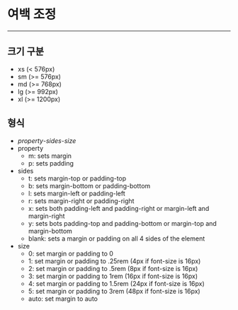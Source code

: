 # 여백 조정
---

## 크기 구분
- xs (< 576px)
- sm (>= 576px)
- md (>= 768px)
- lg (>= 992px)
- xl (>= 1200px)

## 형식
- *property*-*sides*-*size*
- property
  - m: sets margin
  - p: sets padding
- sides
  - t: sets margin-top or padding-top
  - b: sets margin-bottom or padding-bottom
  - l: sets margin-left or padding-left
  - r: sets margin-right or padding-right
  - x: sets both padding-left and padding-right or margin-left and margin-right
  - y: sets bots padding-top and padding-bottom or margin-top and margin-bottom
  - blank: sets a margin or padding on all 4 sides of the element
- size
  - 0: set margin or padding to 0
  - 1: set margin or padding to .25rem (4px if font-size is 16px)
  - 2: set margin or padding to .5rem (8px if font-size is 16px)
  - 3: set margin or padding to 1rem (16px if font-size is 16px)
  - 4: set margin or padding to 1.5rem (24px if font-size is 16px)
  - 5: set margin or padding to 3rem (48px if font-size is 16px)
  - auto: set margin to auto
